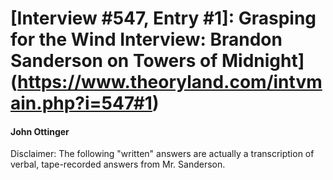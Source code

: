 # [Interview #547, Entry #1]: Grasping for the Wind Interview: Brandon Sanderson on Towers of Midnight](https://www.theoryland.com/intvmain.php?i=547#1)

#### John Ottinger

Disclaimer: The following "written" answers are actually a transcription of verbal, tape-recorded answers from Mr. Sanderson.

